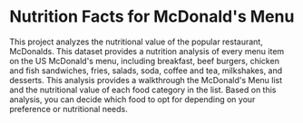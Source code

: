 # Nutrition Facts for McDonald's Menu
This project analyzes the nutritional value of the popular restaurant, McDonalds. 
This dataset provides a nutrition analysis of every menu item on the US McDonald's menu, including breakfast, beef burgers, chicken and fish sandwiches, fries, salads, soda, coffee and tea, milkshakes, and desserts.
This analysis provides a walkthrough the McDonald's Menu list and the nutritional value of each food category in the list. Based on this analysis, you can decide which food to opt for depending on your preference or nutritional needs.
